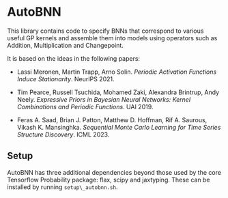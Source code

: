 # AutoBNN

This library contains code to specify BNNs that correspond to various useful GP
kernels and assemble them into models using operators such as Addition,
Multiplication and Changepoint.

It is based on the ideas in the following papers:

* Lassi Meronen, Martin Trapp, Arno Solin. _Periodic Activation Functions
Induce Stationarity_. NeurIPS 2021.

* Tim Pearce, Russell Tsuchida, Mohamed Zaki, Alexandra Brintrup, Andy Neely.
_Expressive Priors in Bayesian Neural Networks: Kernel Combinations and
Periodic Functions_. UAI 2019.

* Feras A. Saad, Brian J. Patton, Matthew D. Hoffman, Rif A. Saurous,
Vikash K. Mansinghka.  _Sequential Monte Carlo Learning for Time Series
Structure Discovery_. ICML 2023.


## Setup

AutoBNN has three additional dependencies beyond those used by the core
Tensorflow Probability package:  flax, scipy and jaxtyping.  These
can be installed by running `setup\_autobnn.sh`.
